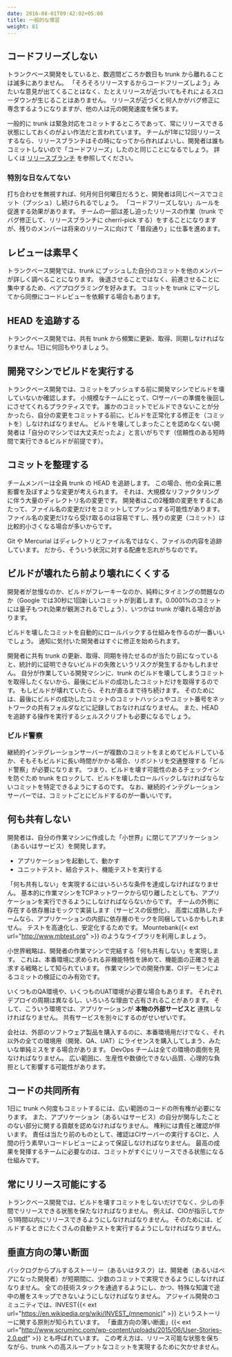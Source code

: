 ```yaml
---
date: 2016-08-01T09:42:02+05:00
title: 一般的な慣習
weight: 81
---
```


## コードフリーズしない

<!-- Developers living in a Trunk-Based Development reality, mostly do not experience variance in their days or weeks on the
trunk. In particular, there is no "we're close to a release so let's freeze code", and generally there is no indication 
of a slowdown in proximity to a release.  Sure, a couple of developers out of a team might be assigned to bug-fixing closer
to the release but everyone else is going to work at full speed.  -->
トランクベース開発をしていると、数週間どころか数日も trunk から離れることは滅多にありません。
「そろそろリリースするからコードフリーズしよう」みたいな意見が出てくることはなく、たとえリリースが近づいてもそれによるスローダウンが生じることはありません。
リリースが近づくと何人かがバグ修正に専念するようになりますが、他の人は元の開発速度を保ちます。

<!-- Generally speaking, the trunk is a place to firehose commits into, and the habits of the developers are such that
everything is ready to go live. If a team is doing 12 releases a year, then a release branch that is cut on the just in time 
basis and is the one that is observed to be 'frozen' because of the absence of developers. Refer [branch for release](/branch-for-release/). -->
一般的に trunk は緊急対応をコミットするところであって、常にリリースできる状態にしておくのがよい作法だと言われています。
チームが1年に12回リリースするなら、リリースブランチはその時になってから作ればよいし、開発者は誰もコミットしないので「コードフリーズ」したのと同じことになるでしょう。
詳しくは [リリースブランチ](/branch-for-release/) を参照してください。

### 特別な日なんてない

<!-- Ignoring meetings, developers commit/push at the same rate and to the same place regardless of the day of the week or
the week of the month. This is a reinforcement of the "No Code Freeze" rule above. Sure a small subset of the team
may focus on an imminent release (bug fixes in the trunk, cherry-picked to the release branch), but the majority
should be focusing on 'business as usual' implementation of functionality for a future release. -->
打ち合わせを無視すれば、何月何日何曜日だろうと、開発者は同じペースでコミット（プッシュ）し続けられるでしょう。
「コードフリーズしない」ルールを促進する効果があります。
チームの一部は差し迫ったリリースの作業（trunk でバグ修正して、リリースブランチに cherri-pick する）をすることになりますが、残りのメンバーは将来のリリースに向けて「普段通り」に仕事を進めます。

## レビューは素早く

<!-- Teams doing Trunk-Based Development know that their commits/pushes will be scrutinized by others, as soon
as they have landed on the shared trunk. They are keen on bringing that forward, not delaying it, so they may prefer to 
pair-program on code changes. Or they may ask colleagues for a code review at the time the change is submitted to be 
merged into the trunk. -->
トランクベース開発では、trunk にプッシュした自分のコミットを他のメンバーが詳しく調べることになります。
後退させることではなく、前進させることに集中するため、ペアプログラミングを好みます。
コミットを trunk にマージしてから同僚にコードレビューを依頼する場合もあります。

## HEAD を追跡する

<!-- Trunk-Based Development teams update/pull/sync from the shared trunk often. Many times a day in fact.  -->
トランクベース開発では、共有 trunk から頻繁に更新、取得、同期しなければなりません。1日に何回もやりましょう。

## 開発マシンでビルドを実行する

<!-- Developers practicing Trunk-Based Development run the build before a commit/push in order to not break the build.
This one practice, for very small teams, allows them to not set up a CI server until later. If they cannot push their 
commits to the shared trunk because someone else beat them to it then they have to do another update/sync/pull and
another build and push their revised commit(s). "It worked on my machine" says the developer that does not 
want to confess to breaking the build (assuming quick reliable idempotent builds). -->
トランクベース開発では、コミットをプッシュする前に開発マシンでビルドを壊していないか確認します。
小規模なチームにとって、CIサーバーの準備を後回しにさせてくれるプラクティスです。
誰かのコミットでビルドできないことが分かったら、自分の変更をコミットする前に、ビルドを正常化する修正を（コミットを）しなければなりません。
ビルドを壊してしまったことを認めなくない開発者は「自分のマシンでは大丈夫だったよ」と言いがちです（信頼性のある短時間で実行できるビルドが前提です）。

## コミットを整理する

<!-- Because everyone in a team is chasing HEAD of the trunk, there could be a moment where one change is imagined that
could inconvenience everyone else in some way. Say a big directory rename as part of an extensive rework of the 
source with it. It could be that the developer performing those two changes does the rename first and pushes it through to 
the trunk where everyone will get it on the next pull/sync/update. It might be that if separated somehow, the rename
on its own is easier to consume by teammates, with the second being a relatively smaller commit later. -->
チームメンバーは全員 trunk の HEAD を追跡します。
この場合、他の全員に悪影響を及ぼすような変更が考えられます。
それは、大規模なリファクタリングに伴う大量のディレクトリ名の変更です。
開発者はこの2種類の変更をするにあたって、ファイル名の変更だけをコミットしてプッシュする可能性があります。
ファイル名の変更だけなら受け取るのは容易ですし、残りの変更（コミット）は比較的小さくなる場合が多いからです。

<!-- Git and Mercurial track files through their content rather than by directory and file name, so they make light of the
situation described above, anyway. -->
Git や Mercurial はディレクトリとファイル名ではなく、ファイルの内容を追跡しています。
だから、そういう状況に対する配慮を忘れがちなのです。

## ビルドが壊れたら前より壊れにくくする

<!-- So because of that lazy developer, or the flaky build, or pure accident of timing (Google has a commit every 30
seconds into their monorepo - there must be quantum entangled commits on a 0.0001% basis), the trunk will be observed 
to be broken occasionally.  -->
開発者が怠慢なのか、ビルドがフレーキーなのか、純粋にタイミングの問題なのか（Google では30秒に1回新しいコミットが到着します。0.0001%のコミットには量子もつれ効果が観測されるでしょう）、いつかは trunk が壊れる場合があります。

<!-- The best implementations are going to perform automatic rollback of a broken commit that lands in the trunk. The
developer gets notified and they get to fix it quietly on their workstation. -->
ビルドを壊したコミットを自動的にロールバックする仕組みを作るのが一番いいでしょう。
通知に気付いた開発者はすぐに修正を始められます。

<!-- A developer wanting to update/pull/sync from the shared trunk often runs the risk of encountering that
statistically improbable broken build. They do not want to have the commits that broke the trunk, on their workstation
if they are developing. So what they do is update/pull/sync to the last known good commit, and only go further
ahead when the trunk build is officially repaired. This way they know they can stay 'green' on their workstation. Some 
companies engineer a system where the last known good commit hash/number is stored in a network share, and a shell 
script used for update/pull/sync does so to that instead of HEAD revision. -->
開発者に共有 trunk の更新、取得、同期を待たせるのが当たり前になっていると、統計的に証明できないビルドの失敗というリスクが発生するかもしれません。
自分が作業している開発マシンに、trunk のビルドを壊してしまうコミットを取得したくないから、最後にビルドの成功したコミットだけを取得するのです。
もしビルドが壊れていたら、それが直るまで待ち続けます。
そのためには、最後にビルドの成功したコミットのコミットハッシュやコミット番号をネットワークの共有フォルダなどに記録しておなければなりません。
また、HEAD を追跡する操作を実行するシェルスクリプトも必要になるでしょう。


### ビルド警察

<!-- If the Continuous Integration server is batching commits to trunk in each build, or the elapsed time for a build is
long then a "build cop" role might be required within the team to help sort out build breakages. Sadly that 
means that locking the trunk to prevent further checkins on top of the broken one might be necessary as some form
of bisecting is performed to work out which commit broke the build and should be rolled back. Obviously a Continuous
Integration server setup that can run one build per commit is best. -->
継続的インテグレーションサーバーが複数のコミットをまとめてビルドしているか、そもそもビルドに長い時間がかかる場合、リポジトリを交通整理する「ビルド警察」が必要になります。
つまり、ビルドを壊す可能性のあるチェックインを防ぐため trunk をロックして、ビルドを壊したロールバックしなければならないコミットを特定できるようにするのです。
なお、継続的インテグレーションサーバーでは、コミットごとにビルドするのが一番いいです。

## 何も共有しない

<!-- Developers on their workstations rely on a 'microcosm' setup for the application or service
they are developing. They can: -->
開発者は、自分の作業マシンに作成した「小世界」に閉じてアプリケーション（あるいはサービス）を開発します。

<!-- * bring up the application on their workstation and play with it.
* run all unit, integration and functional tests against it locally -->
* アプリケーションを起動して、動かす
* ユニットテスト、結合テスト、機能テストを実行する

<!-- Shared nothing requires significant discipline to achieve. It generally means that no TCP-IP leaves the developers
box, and being able to prove that by running those operations while disconnected from the network.  The 
implementing of the wire mocking (service virtualization) of dependent tiers outside the team, is a given. The highest 
accomplished Trunk-Based Development teams employ mocking of tiers within the same application, in order to make 
tests fast and stable. Technologies such as Mountebank{{< ext url="http://www.mbtest.org" >}} make 
programming working with wire mocking easy. Tiers refer to a layer-cake view of an applications construction, of course. -->
「何も共有しない」を実現するにはいろいろな条件を達成しなければなりません。
基本的に作業マシンをTCPネットワークから切り離したとしても、アプリケーションを実行できるようにしなければならないからです。
チームの外側に存在する依存層はモックで実装します（サービスの仮想化）。
高度に成熟したチームなら、アプリケーションの内部に依存層のモックを同梱しているかもしれません。
テストを高速化し、安定化するためです。
Mountebank{{< ext url="http://www.mbtest.org" >}} のようなライブラリを利用しましょう。

<!-- With a Microcosm strategy which delivers shared nothing for a developer workstation, it is acknowledged that
non-functional consistency with production has been thrown out of the window and that only functional correctness
is being honored.  This is only really any good for the act of development on a workstation, and the verification of 
that (per commit) by a Continuous Integration daemon.   -->
小世界戦略は、開発者の作業マシンで完結する「何も共有しない」を実現します。
これは、本番環境に求められる非機能特性を諦めて、機能面の正確さを追求する戦略として知られています。
作業マシンでの開発作業、CIデーモンによるコミットの検証にのみ有効です。

<!-- Your team will need many named QA environments, and many named
user acceptance testing (UAT) environments. Each of those with different rules about the frequency of deployment, and even perhaps even 
a temporarily reservation for different reasons. Those environments pull together **real** dependent services 
and integrated applications. As much as possible those environs should not have shared services.  -->
いくつものQA環境や、いくつものUAT環境が必要な場合もあります。
それぞれデプロイの周期は異なるし、いろいろな理由で占有されることがあります。
そして、こういう環境では、アプリケーションが **本物の外部サービスと** 連携しなければなりません。
共有サービスを別々にするのがせいぜいです。

<!-- Companies often make a classic mistake when buying software in that they (say) buy one license for prod, and another
for all dev, QA, and UAT, meaning the DevOps team had configured it as shared for all those environments, with a 
wide-ranging negative impact on productivity and quality for innumerable and sometimes subtle psychological reasons. -->
会社は、外部のソフトウェア製品を購入するのに、本番環境用だけでなく、それ以外の全ての環境用（開発、QA、UAT）にライセンスを購入してしまう、みたいな単純ミスをする場合があります。
DevOps チームは全ての環境の面倒を見なければなりません。
広い範囲に、生産性や数値化できない品質、心理的な負担として影響する可能性があります。


## コードの共同所有

<!-- Committing to the trunk many times a day requires a broad sense of ownership to code, and a willingness to allow
developers to contribute changes to sections of an application or service that they have not previously be involved 
with. This privilege does come with responsibilities and checks. The former is to standards, and the checks are by the CI server, 
and by humans who should honor to do a speedy code review. That last, for the highest performing teams, means as soon
as the proposed commit is ready. -->
1日に trunk へ何度もコミットするには、広い範囲のコードの所有権が必要になります。
また、アプリケーション（あるいはサービス）の自分が関与したことのない部分に関する貢献を認めなければなりません。
権利には責任と確認が伴います。
責任は当たり前のものとして、確認はCIサーバーの実行するCIと、人間の行う素早いコードレビューによって保証しなければなりません。
最高の成果を発揮するチームに必要なのは、コミットがすぐにリリースできる状態になる仕組みです。

## 常にリリース可能にする

<!-- Not only do developers practicing Trunk-Based Development not break the build with any commit, they also sign up to
being able to go live at short notice. For example, one hour, if the CIO visits and says it is going to happen. That
means there is a bunch of automated tests that come with the build. -->
トランクベース開発では、ビルドを壊すコミットをしないだけでなく、少しの手間でリリースできる状態を保たなければなりません。
例えば、CIOが指示してから1時間以内にリリースできるようにしなければなりません。
そのためには、ビルドするときにたくさんの自動テストを実行するようにしなければなりません。

## 垂直方向の薄い断面

<!-- Where possible stories or tasks that have been pulled from the backlog should be achievable by a developer or pair of
developers in a short period of time, and in a small number of commits. They should also transcend all the apparent 
tiers of the stack, and not have to jump between developers with specialized knowledge in order to be able to 
completed. The Agile industry donates the INVEST{{< ext url="https://en.wikipedia.org/wiki/INVEST_(mnemonic)" >}} principle 
as well as "Thin Vertical Slices"{{< ext url="http://www.scruminc.com/wp-content/uploads/2015/06/User-Stories-2.0.pdf" >}} 
for this purpose, and that are great enablers of high throughput commits to the trunk, and always being release ready. -->
バックログからプルするストーリー（あるいはタスク）は、開発者（あるいはペアになった開発者）が短期間に、少数のコミットで実現できるようにしなければなりません。
全ての技術スタックを通過するようにし、かつ、特殊な知識で途中の層をスキップできないようにしなければなりません。
アジャイル開発のコミュニティでは、INVEST{{< ext url="https://en.wikipedia.org/wiki/INVEST_(mnemonic)" >}} というストーリーに関する原則が知られています。
「垂直方向の薄い断面」{{< ext url="http://www.scruminc.com/wp-content/uploads/2015/06/User-Stories-2.0.pdf" >}} とも呼ばれています。
この考え方は、リリース可能な状態を保ちながら、trunk への高スループットなコミットを実現するために欠かせません。
